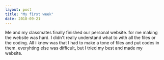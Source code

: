 ```yaml
---
layout: post
title: "My first week"
date: 2018-09-21
---
```


Me and my classmates finally finished our personal website. for me making the website was hard. I didn't really understand what to with all the files or the coding. All i knew was that I had to make a tone of files and put codes in them. everyhting else was difficult, but I tried my best and made  my website.
